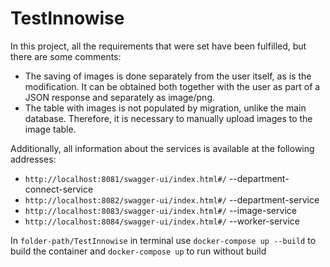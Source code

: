 # TestInnowise


In this project, all the requirements that were set have been fulfilled, but there are some comments:
* The saving of images is done separately from the user itself, as is the modification. It can be obtained both together with the user as part of a JSON response and separately as image/png.
* The table with images is not populated by migration, unlike the main database. Therefore, it is necessary to manually upload images to the image table.

Additionally, all information about the services is available at the following addresses:
* `http://localhost:8081/swagger-ui/index.html#/`  --department-connect-service
* `http://localhost:8082/swagger-ui/index.html#/`  --department-service
* `http://localhost:8083/swagger-ui/index.html#/`  --image-service
* `http://localhost:8084/swagger-ui/index.html#/`  --worker-service



In `folder-path/TestInnowise` in terminal use `docker-compose up --build` to build the container and `docker-compose up` to run without build
